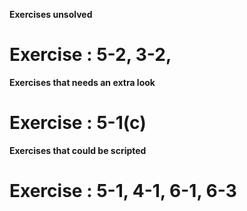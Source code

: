 **Exercises unsolved**
# Exercise : 5-2, 3-2,

**Exercises that needs an extra look**
# Exercise : 5-1(c)

**Exercises that could be scripted**
# Exercise : 5-1, 4-1, 6-1, 6-3

